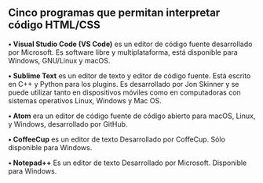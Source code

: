 ## Cinco programas que permitan interpretar código HTML/CSS

**•	Visual Studio Code (VS Code)** es un editor de código fuente desarrollado por Microsoft. Es software libre y multiplataforma, está disponible para Windows, GNU/Linux y macOS.

**•	Sublime Text** es un editor de texto y editor de código fuente. Está escrito en C++ y Python para los plugins. Es desarrollado por Jon Skinner y se puede utilizar tanto en dispositivos móviles como en computadoras con sistemas operativos Linux, Windows y Mac OS.

**•	Atom** era un editor de código fuente de código abierto para macOS, Linux, y Windows, desarrollado por GitHub.

**•	CoffeeCup** es un editor de texto Desarrollado por CoffeCup. Sólo disponible para Windows.

**•	Notepad++** Es un editor de texto Desarrollado por Microsoft. Disponible para Windows.

